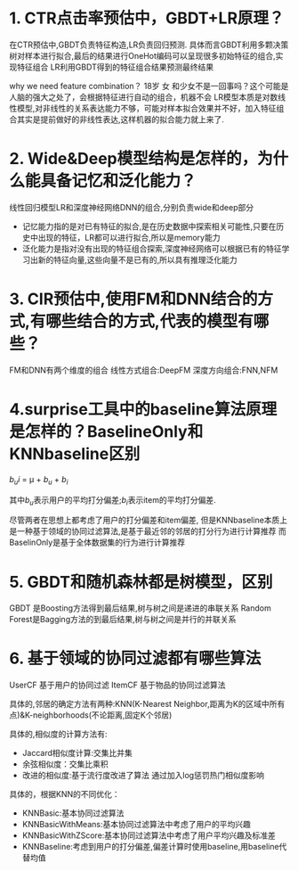 # 1. CTR点击率预估中，GBDT+LR原理？
在CTR预估中,GBDT负责特征构造,LR负责回归预测.
具体而言GBDT利用多颗决策树对样本进行拟合,最后的结果进行OneHot编码可以呈现很多初始特征的组合,实现特征组合
LR利用GBDT得到的特征组合结果预测最终结果

why we need feature combination？
18岁 女 和少女不是一回事吗？这个可能是人脑的强大之处了，会根据特征进行自动的组合，机器不会
LR模型本质是对数线性模型,对非线性的关系表达能力不够，可能对样本拟合效果并不好，加入特征组合其实是提前做好的非线性表达,这样机器的拟合能力就上来了.

# 2. Wide&Deep模型结构是怎样的，为什么能具备记忆和泛化能力？

线性回归模型LR和深度神经网络DNN的组合,分别负责wide和deep部分

* 记忆能力指的是对已有特征的拟合,是在历史数据中探索相关可能性,只要在历史中出现的特征，LR都可以进行拟合,所以是memory能力
* 泛化能力是指对没有出现的特征组合探索,深度神经网络可以根据已有的特征学习出新的特征向量,这些向量不是已有的,所以具有推理泛化能力

# 3. CIR预估中,使用FM和DNN结合的方式,有哪些结合的方式,代表的模型有哪些？

FM和DNN有两个维度的组合
线性方式组合:DeepFM
深度方向组合:FNN,NFM

# 4.surprise工具中的baseline算法原理是怎样的？BaselineOnly和KNNbaseline区别

$b_ui$ = μ + $b_u$ + $b_i$

其中$b_u$表示用户的平均打分偏差;$b_i$表示item的平均打分偏差.

尽管两者在思想上都考虑了用户的打分偏差和item偏差, 
但是KNNbaseline本质上是一种基于领域的协同过滤算法,是基于最近邻的邻居的打分行为进行计算推荐
而BaselinOnly是基于全体数据集的行为进行计算推荐

# 5. GBDT和随机森林都是树模型，区别

GBDT 是Boosting方法得到最后结果,树与树之间是递进的串联关系
Random Forest是Bagging方法的到最后结果,树与树之间是并行的并联关系

# 6. 基于领域的协同过滤都有哪些算法

UserCF 基于用户的协同过滤
ItemCF 基于物品的协同过滤算法

具体的,邻居的确定方法有两种:KNN(K-Nearest Neighbor,距离为K的区域中所有点)&K-neighborhoods(不论距离,固定K个邻居)

具体的,相似度的计算方法有:
* Jaccard相似度计算:交集比并集
* 余弦相似度：交集比乘积
* 改进的相似度:基于流行度改进了算法 通过加入log惩罚热门相似度影响

具体的，根据KNN的不同优化：
* KNNBasic:基本协同过滤算法
* KNNBasicWithMeans:基本协同过滤算法中考虑了用户的平均兴趣
* KNNBasicWithZScore:基本协同过滤算法中考虑了用户平均兴趣及标准差
* KNNBaseline:考虑到用户的打分偏差,偏差计算时使用baseline,用baseline代替均值






